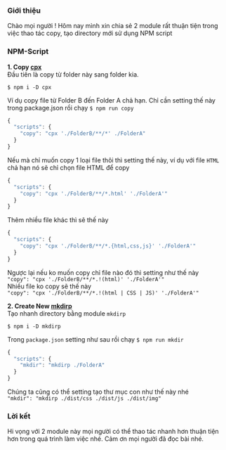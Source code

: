 ### Giới thiệu
Chào mọi người !
Hôm nay mình xin chia sẻ 2 module rất thuận tiện trong việc thao tác copy, tạo directory mới sử dụng NPM script
### NPM-Script

**1. Copy [cpx](https://www.npmjs.com/package/cpx)**<br>
 Đầu tiên là copy từ folder này sang folder kia. 
 ```
 $ npm i -D cpx
 ```
 Ví dụ copy file từ Folder B đến Folder A chả hạn. Chỉ cần setting thế này trong package.json rồi chạy `$ npm run copy`
```js
{
  "scripts": {
    "copy": "cpx './FolderB/**/*' ./FolderA"
  }
}
```
Nếu mà chỉ muốn copy 1 loại file thôi thì setting thế này, ví dụ với file `HTML` chả hạn nó sẽ chỉ chọn file HTML để copy
```js
{
  "scripts": {
    "copy": "cpx './FolderB/**/*.html' './FolderA'"
  }
}
```
Thêm nhiều file khác thì sẽ thế này
```js
{
  "scripts": {
    "copy": "cpx './FolderB/**/*.{html,css,js}' './FolderA'"
  }
}
```
Ngược lại nếu ko muốn copy chỉ file nào đó thì setting như thế này <br>
`"copy": "cpx './FolderB/**/*.!(html)' './FolderA'"`<br>
Nhiều file ko copy sẽ thế này<br>
`"copy": "cpx './FolderB/**/*.!(html | CSS | JS)' './FolderA'"`


**2. Create New [mkdirp](https://www.npmjs.com/package/mkdirp)**<br>
Tạo nhanh directory bằng module `mkdirp`
```
$ npm i -D mkdirp
```
Trong `package.json` setting như sau rồi chạy  `$ npm run mkdir`
```js
{
  "scripts": {
    "mkdir": "mkdirp ./FolderA"
  }
}
```
Chúng ta cũng có thể setting tạo thư mục con như thế này nhé <br>
`"mkdir": "mkdirp ./dist/css ./dist/js ./dist/img"`

### Lời kết
 Hi vọng với 2 module này mọi người có thể thao tác nhanh hơn thuận tiện hơn trong quá trình làm việc nhé. Cảm ơn mọi người đã đọc bài nhé.